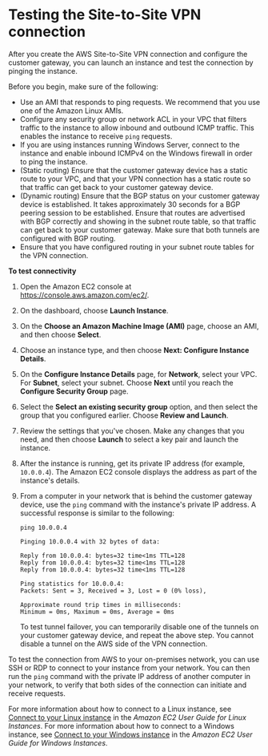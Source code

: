 # Testing the Site\-to\-Site VPN connection<a name="HowToTestEndToEnd_Linux"></a>

After you create the AWS Site\-to\-Site VPN connection and configure the customer gateway, you can launch an instance and test the connection by pinging the instance\. 

Before you begin, make sure of the following:
+ Use an AMI that responds to ping requests\. We recommend that you use one of the Amazon Linux AMIs\.
+ Configure any security group or network ACL in your VPC that filters traffic to the instance to allow inbound and outbound ICMP traffic\. This enables the instance to receive `ping` requests\.
+ If you are using instances running Windows Server, connect to the instance and enable inbound ICMPv4 on the Windows firewall in order to ping the instance\.
+ \(Static routing\) Ensure that the customer gateway device has a static route to your VPC, and that your VPN connection has a static route so that traffic can get back to your customer gateway device\.
+ \(Dynamic routing\) Ensure that the BGP status on your customer gateway device is established\. It takes approximately 30 seconds for a BGP peering session to be established\. Ensure that routes are advertised with BGP correctly and showing in the subnet route table, so that traffic can get back to your customer gateway\. Make sure that both tunnels are configured with BGP routing\.
+ Ensure that you have configured routing in your subnet route tables for the VPN connection\.

**To test connectivity**

1. Open the Amazon EC2 console at [https://console\.aws\.amazon\.com/ec2/](https://console.aws.amazon.com/ec2/)\.

1. On the dashboard, choose **Launch Instance**\.

1. On the **Choose an Amazon Machine Image \(AMI\)** page, choose an AMI, and then choose **Select**\.

1. Choose an instance type, and then choose **Next: Configure Instance Details**\. 

1. On the **Configure Instance Details** page, for **Network**, select your VPC\. For **Subnet**, select your subnet\. Choose **Next** until you reach the **Configure Security Group** page\.

1. Select the **Select an existing security group** option, and then select the group that you configured earlier\. Choose **Review and Launch**\.

1. Review the settings that you've chosen\. Make any changes that you need, and then choose **Launch** to select a key pair and launch the instance\.

1. After the instance is running, get its private IP address \(for example, `10.0.0.4`\)\. The Amazon EC2 console displays the address as part of the instance's details\.

1. From a computer in your network that is behind the customer gateway device, use the `ping` command with the instance's private IP address\. A successful response is similar to the following:

   ```
   ping 10.0.0.4
   ```

   ```
   Pinging 10.0.0.4 with 32 bytes of data:
   
   Reply from 10.0.0.4: bytes=32 time<1ms TTL=128
   Reply from 10.0.0.4: bytes=32 time<1ms TTL=128
   Reply from 10.0.0.4: bytes=32 time<1ms TTL=128
   
   Ping statistics for 10.0.0.4:
   Packets: Sent = 3, Received = 3, Lost = 0 (0% loss),
   
   Approximate round trip times in milliseconds:
   Minimum = 0ms, Maximum = 0ms, Average = 0ms
   ```

   To test tunnel failover, you can temporarily disable one of the tunnels on your customer gateway device, and repeat the above step\. You cannot disable a tunnel on the AWS side of the VPN connection\.

To test the connection from AWS to your on\-premises network, you can use SSH or RDP to connect to your instance from your network\. You can then run the `ping` command with the private IP address of another computer in your network, to verify that both sides of the connection can initiate and receive requests\.

For more information about how to connect to a Linux instance, see [Connect to your Linux instance](https://docs.aws.amazon.com/AWSEC2/latest/UserGuide/EC2_GetStarted.html#EC2_ConnectToInstance_Linux) in the *Amazon EC2 User Guide for Linux Instances*\. For more information about how to connect to a Windows instance, see [Connect to your Windows instance](https://docs.aws.amazon.com/AWSEC2/latest/WindowsGuide/EC2Win_GetStarted.html#EC2Win_ConnectToInstanceWindows) in the *Amazon EC2 User Guide for Windows Instances*\.